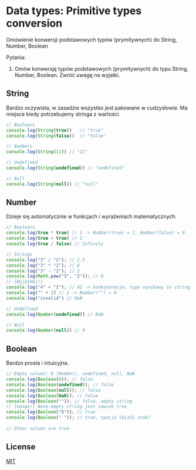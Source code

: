 # Data types: Primitive types conversion

Omówienie konwersji podstawowych typów (prymitywnych) do String, Number, Boolean

Pytania:
1) Omów konwersję typów podstawowych (prymitywnych) do typu String, Number, Boolean.
   Zwróć uwagę na wyjatki.

## String
Bardzo oczywista, w zasadzie wszystko jest pakowane w cudzysłowie. 
Ma miejsce kiedy potrzebujemy stringa z wartości.

```javascript
// Booleans
console.log(String(true))   // "true"
console.log(String(false))  // "false"

// Numbers 
console.log(String(11)) // "11"

// Undefined 
console.log(String(undefined)) // "undefined"

// Null 
console.log(String(null)) // "null"
```

## Number
Dzieje się automatycznie w funkcjach i wyrażeniach matematycznych.

```javascript
// Booleans
console.log(true * true) // 1 -> Number(true) = 1, Number(false) = 0
console.log(true + true) // 2
console.log(true / false) // Infinity 

// Strings
console.log("3" / "2"); // 1.5
console.log("3" * "2"); // 6
console.log("3" - "2"); // 1
console.log(Math.pow("3", "2")); // 9
// [Wyjąteki!]
console.log("4" + "2"); // 42 -> konkatenacje, type wynikowy to string
console.log("" + 2) // 2 -> Number("") = 0
console.log("invalid") // NaN

// Undefined 
console.log(Number(undefined)) // NaN 

// Null 
console.log(Number(null)) // 0
```

## Boolean
Bardzo prosta i intuicyjna.
```javascript
// Empty values: 0 (Number), undefined, null, NaN
console.log(Boolean(0)); // false
console.log(Boolean(undefined)); // false
console.log(Boolean(null)); // false
console.log(Boolean(NaN)); // false
console.log(Boolean("")); // false, empty string
// [Uwaga!] None-empty string jest zawsze true
console.log(Boolean("0")); // true
console.log(Boolean(" ")); // true, spacja (biały znak)
            
// Other values are true
```

## License

[MIT](https://choosealicense.com/licenses/mit/)